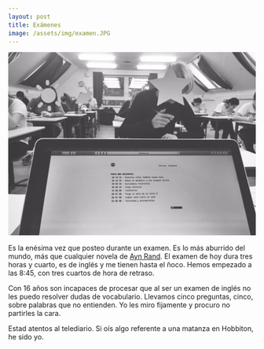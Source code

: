 ```yaml
--- 
layout: post 
title: Exámenes 
image: /assets/img/examen.JPG 
--- 
```

![Examen](/assets/img/examen.JPG) 

Es la enésima vez que posteo durante un examen. Es lo más aburrido del mundo, más que cualquier novela de [Ayn Rand](https://www.goodreads.com/list/show/1917.MOST_BORING_BOOK_EVER_). El examen de hoy dura tres horas y cuarto, es de inglés y me tienen hasta el ñoco. Hemos empezado a las 8:45, con tres cuartos de hora de retraso. 

Con 16 años son incapaces de procesar que al ser un examen de inglés no les puedo resolver dudas de vocabulario. Llevamos cinco preguntas, cinco, sobre palabras que no entienden. Yo les miro fijamente y procuro no partirles la cara.  

Estad atentos al telediario. Si oís algo referente a una matanza en Hobbiton, he sido yo.  
